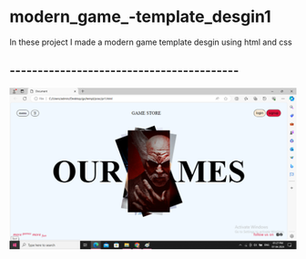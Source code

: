 # modern_game_-template_desgin1
In these project I made a modern game template desgin using html and css

## ----------------------------------------- ##
![App Screenshot](https://github.com/shivanshu099/modern_game_-template_desgin1/blob/main/game_template_Screenshot.png)

